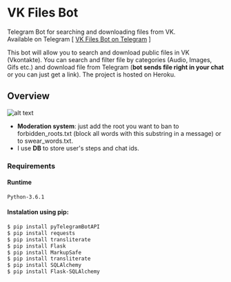 # VK Files Bot
Telegram Bot for searching and downloading files from VK.<br>
Available on Telegram [ [VK Files Bot on Telegram](https://t.me/VKFiles_Bot) ] <br>

This bot will allow you to search and download public files in VK (Vkontakte). You can search and filter file by categories (Audio, Images, Gifs etc.) and download file from Telegram (**bot sends file right in your chat** or you can just get a link). The project is hosted on Heroku.


## Overview
![alt text](https://raw.githubusercontent.com/ddci/vkfilebot/master/img/overview.jpg "Preview")

* **Moderation system**: just add the root you want to ban to forbidden_roots.txt (block all words with this substring in a message) or to swear_words.txt. <br>
* I use **DB** to store user's steps and chat ids. <br>
### Requirements

#### Runtime
```Python-3.6.1```
#### Instalation using pip:
```Bash
$ pip install pyTelegramBotAPI
$ pip install requests
$ pip install transliterate
$ pip install Flask
$ pip install MarkupSafe
$ pip install transliterate
$ pip install SQLAlchemy
$ pip install Flask-SQLAlchemy
```


